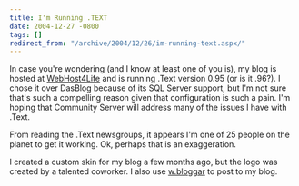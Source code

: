 ```yaml
---
title: I'm Running .TEXT
date: 2004-12-27 -0800
tags: []
redirect_from: "/archive/2004/12/26/im-running-text.aspx/"
---
```


In case you're wondering (and I know at least one of you is), my blog is
hosted at [WebHost4Life](http://www.webHost4Life.com) and is running
.Text version 0.95 (or is it .96?). I chose it over DasBlog because of
its SQL Server support, but I'm not sure that's such a compelling reason
given that configuration is such a pain. I'm hoping that Community
Server will address many of the issues I have with .Text.

From reading the .Text newsgroups, it appears I'm one of 25 people on
the planet to get it working. Ok, perhaps that is an exaggeration.

I created a custom skin for my blog a few months ago, but the logo was
created by a talented coworker. I also use
[w.bloggar](http://wbloggar.com/) to post to my blog.

